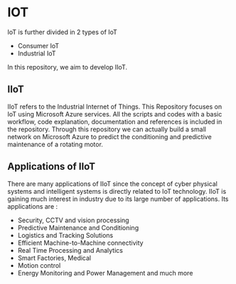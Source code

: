 # IOT

IoT is further divided in 2 types of IoT
- Consumer IoT
- Industrial IoT

In this repository, we aim to develop IIoT.

## IIoT
IIoT refers to the Industrial Internet of Things. This Repository focuses on IoT using Microsoft Azure services. All the scripts and codes with a basic workflow, code explanation, documentation and references is included in the repository. Through this repository we can actually build a small network on Microsoft Azure to predict the conditioning and predictive maintenance of a rotating motor.  

## Applications of IIoT
There are many applications of IIoT since the concept of cyber physical systems and intelligent systems is directly related to IoT technology. IIoT is gaining much interest in industry due to its large number of applications. Its applications are :

- Security, CCTV and vision processing
- Predictive Maintenance and Conditioning
- Logistics and Tracking Solutions
- Efficient Machine-to-Machine connectivity
- Real Time Processing and Analytics
- Smart Factories, Medical
- Motion control
- Energy Monitoring and Power Management
and much more

